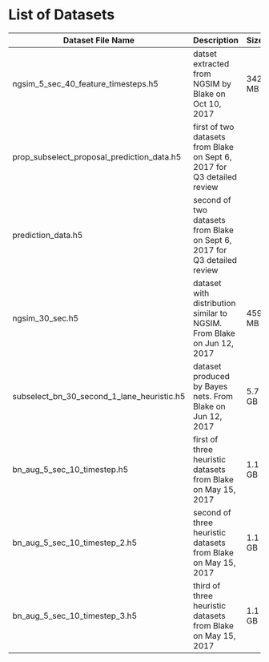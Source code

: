 # List of Datasets

| Dataset File Name                         | Description                                                              |  Size |
|---------------------------                |------------------------                                                  |-------|
|ngsim_5_sec_40_feature_timesteps.h5        | datset extracted from NGSIM by Blake on Oct 10, 2017                     |342 MB |
|prop_subselect_proposal_prediction_data.h5 | first of two datasets from Blake on Sept 6, 2017 for Q3 detailed review  |
|prediction_data.h5                         | second of two datasets from Blake on Sept 6, 2017 for Q3 detailed review |
|ngsim_30_sec.h5                            | dataset with distribution similar to NGSIM. From Blake on Jun 12, 2017   |459 MB |
|subselect_bn_30_second_1_lane_heuristic.h5 | dataset produced by Bayes nets. From Blake on Jun 12, 2017               |5.7 GB | 
|bn_aug_5_sec_10_timestep.h5                | first of three heuristic datasets from Blake on May 15, 2017             |1.1 GB |
|bn_aug_5_sec_10_timestep_2.h5              | second of three heuristic datasets from Blake on May 15, 2017            |1.1 GB |
|bn_aug_5_sec_10_timestep_3.h5              | third of three heuristic datasets from Blake on May 15, 2017             |1.1 GB |

